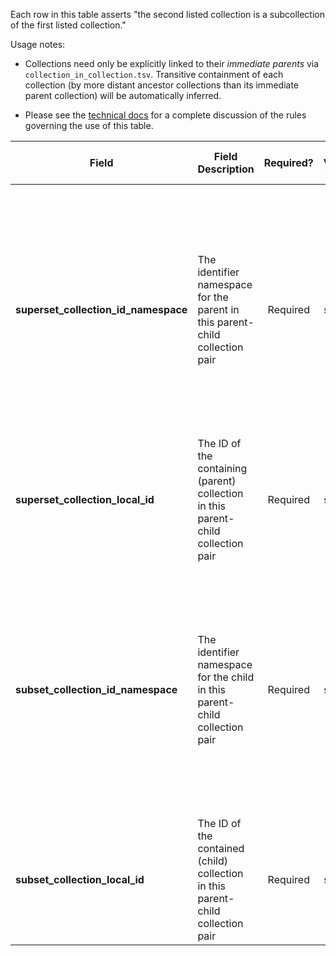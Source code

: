 Each row in this table asserts "the second listed collection is a subcollection of the first listed collection."

Usage notes:
* Collections need only be explicitly linked to their _immediate parents_ via `collection_in_collection.tsv`. Transitive containment of each collection (by more distant ancestor collections than its immediate parent collection) will be automatically inferred.

* Please see the [technical docs](https://docs.nih-cfde.org/en/latest/c2m2/draft-C2M2_specification/#association-tables-expressing-containment-relationships) for a complete discussion of the rules governing the use of this table.

Field | Field Description | Required? | Field Value Type | Extra Info 
------|-------------------|:-----------:|:-------------:|------------
**superset_collection_id_namespace** | The identifier namespace for the parent in this parent-child collection pair | Required | string | This will be the value of `id_namespace` in the row in [collection.tsv](./TableInfo:-collection.tsv) corresponding to the _parent_ collection referenced in this row. If your program has not registered multiple CFDE identifier namespaces, this will be exactly the same value for all rows.
**superset_collection_local_id** | The ID of the containing (parent) collection in this parent-child collection pair | Required | string | This will be the value of `local_id` in the row in [collection.tsv](./TableInfo:-collection.tsv) corresponding to the _parent_ collection referenced in this row.
**subset_collection_id_namespace** | The identifier namespace for the child in this parent-child collection pair | Required | string | This will be the value of `id_namespace` in the row in [collection.tsv](./TableInfo:-collection.tsv) corresponding to the _child_ collection referenced in this row. If your program has not registered multiple CFDE identifier namespaces, this will be exactly the same value for all rows.
**subset_collection_local_id** | The ID of the contained (child) collection in this parent-child collection pair | Required | string | This will be the value of `local_id` in the row in [collection.tsv](./TableInfo:-collection.tsv) corresponding to the _child_ collection referenced in this row.
